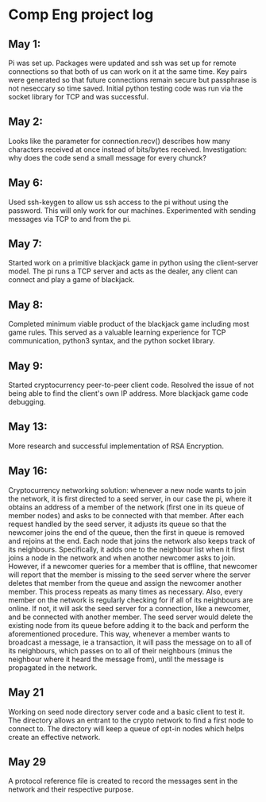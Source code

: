 # Comp Eng project log

## May 1:
Pi was set up. Packages were updated and ssh was set up for remote connections so that both of us can work on it at the same time. Key pairs were generated so that future connections remain secure but passphrase is not neseccary so time saved. Initial python testing code was run via the socket library for TCP and was successful.

## May 2:
Looks like the parameter for connection.recv() describes how many characters received at once instead of bits/bytes received. Investigation: why does the code send a small message for every chunck? 

## May 6:
Used ssh-keygen to allow us ssh access to the pi without using the password. This will only work for our machines. Experimented with sending messages via TCP to and from the pi.

## May 7:
Started work on a primitive blackjack game in python using the client-server model. The pi runs a TCP server and acts as the dealer, any client can connect and play a game of blackjack. 

## May 8:
Completed minimum viable product of the blackjack game including most game rules. This served as a valuable learning experience for TCP communication, python3 syntax, and the python socket library.

## May 9:
Started cryptocurrency peer-to-peer client code. Resolved the issue of not being able to find the client's own IP address. More blackjack game code debugging.

## May 13:
More research and successful implementation of RSA Encryption.

## May 16:
Cryptocurrency networking solution: whenever a new node wants to join the network, it is first directed to a seed server, in our case the pi, where it obtains an address of a member of the network (first one in its queue of member nodes) and asks to be connected with that member. After each request handled by the seed server, it adjusts its queue so that the newcomer joins the end of the queue, then the first in queue is removed and rejoins at the end. Each node that joins the network also keeps track of its neighbours. Specifically, it adds one to the neighbour list when it first joins a node in the network and when another newcomer asks to join. However, if a newcomer queries for a member that is offline, that newcomer will report that the member is missing to the seed server where the server deletes that member from the queue and assign the newcomer another member. This process repeats as many times as necessary. Also, every member on the network is regularly checking for if all of its neighbours are online. If not, it will ask the seed server for a connection, like a newcomer, and be connected with another member. The seed server would delete the existing node from its queue before adding it to the back and perform the aforementioned procedure. This way, whenever a member wants to broadcast a message, ie a transaction, it will pass the message on to all of its neighbours, which passes on to all of their neighbours (minus the neighbour where it heard the message from), until the message is propagated in the network.

## May 21
Working on seed node directory server code and a basic client to test it. The directory allows an entrant to the crypto network to find a first node to connect to. The directory will keep a queue of opt-in nodes which helps create an effective network.

## May 29
A protocol reference file is created to record the messages sent in the network and their respective purpose.
